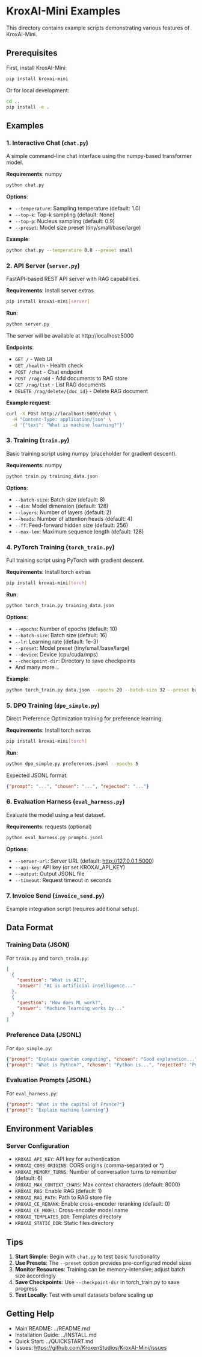 # KroxAI-Mini Examples

This directory contains example scripts demonstrating various features of KroxAI-Mini.

## Prerequisites

First, install KroxAI-Mini:
```bash
pip install kroxai-mini
```

Or for local development:
```bash
cd ..
pip install -e .
```

## Examples

### 1. Interactive Chat (`chat.py`)

A simple command-line chat interface using the numpy-based transformer model.

**Requirements**: numpy

```bash
python chat.py
```

**Options**:
- `--temperature`: Sampling temperature (default: 1.0)
- `--top-k`: Top-k sampling (default: None)
- `--top-p`: Nucleus sampling (default: 0.9)
- `--preset`: Model size preset (tiny/small/base/large)

**Example**:
```bash
python chat.py --temperature 0.8 --preset small
```

### 2. API Server (`server.py`)

FastAPI-based REST API server with RAG capabilities.

**Requirements**: Install server extras
```bash
pip install kroxai-mini[server]
```

**Run**:
```bash
python server.py
```

The server will be available at http://localhost:5000

**Endpoints**:
- `GET /` - Web UI
- `GET /health` - Health check
- `POST /chat` - Chat endpoint
- `POST /rag/add` - Add documents to RAG store
- `GET /rag/list` - List RAG documents
- `DELETE /rag/delete/{doc_id}` - Delete RAG document

**Example request**:
```bash
curl -X POST http://localhost:5000/chat \
  -H "Content-Type: application/json" \
  -d '{"text": "What is machine learning?"}'
```

### 3. Training (`train.py`)

Basic training script using numpy (placeholder for gradient descent).

**Requirements**: numpy

```bash
python train.py training_data.json
```

**Options**:
- `--batch-size`: Batch size (default: 8)
- `--dim`: Model dimension (default: 128)
- `--layers`: Number of layers (default: 2)
- `--heads`: Number of attention heads (default: 4)
- `--ff`: Feed-forward hidden size (default: 256)
- `--max-len`: Maximum sequence length (default: 128)

### 4. PyTorch Training (`torch_train.py`)

Full training script using PyTorch with gradient descent.

**Requirements**: Install torch extras
```bash
pip install kroxai-mini[torch]
```

**Run**:
```bash
python torch_train.py training_data.json
```

**Options**:
- `--epochs`: Number of epochs (default: 10)
- `--batch-size`: Batch size (default: 16)
- `--lr`: Learning rate (default: 1e-3)
- `--preset`: Model preset (tiny/small/base/large)
- `--device`: Device (cpu/cuda/mps)
- `--checkpoint-dir`: Directory to save checkpoints
- And many more...

**Example**:
```bash
python torch_train.py data.json --epochs 20 --batch-size 32 --preset base
```

### 5. DPO Training (`dpo_simple.py`)

Direct Preference Optimization training for preference learning.

**Requirements**: Install torch extras
```bash
pip install kroxai-mini[torch]
```

**Run**:
```bash
python dpo_simple.py preferences.jsonl --epochs 5
```

Expected JSONL format:
```json
{"prompt": "...", "chosen": "...", "rejected": "..."}
```

### 6. Evaluation Harness (`eval_harness.py`)

Evaluate the model using a test dataset.

**Requirements**: requests (optional)

```bash
python eval_harness.py prompts.jsonl
```

**Options**:
- `--server-url`: Server URL (default: http://127.0.0.1:5000)
- `--api-key`: API key (or set KROXAI_API_KEY)
- `--output`: Output JSONL file
- `--timeout`: Request timeout in seconds

### 7. Invoice Send (`invoice_send.py`)

Example integration script (requires additional setup).

## Data Format

### Training Data (JSON)

For `train.py` and `torch_train.py`:

```json
[
  {
    "question": "What is AI?",
    "answer": "AI is artificial intelligence..."
  },
  {
    "question": "How does ML work?",
    "answer": "Machine learning works by..."
  }
]
```

### Preference Data (JSONL)

For `dpo_simple.py`:

```json
{"prompt": "Explain quantum computing", "chosen": "Good explanation...", "rejected": "Bad explanation..."}
{"prompt": "What is Python?", "chosen": "Python is...", "rejected": "Python..."}
```

### Evaluation Prompts (JSONL)

For `eval_harness.py`:

```json
{"prompt": "What is the capital of France?"}
{"prompt": "Explain machine learning"}
```

## Environment Variables

### Server Configuration

- `KROXAI_API_KEY`: API key for authentication
- `KROXAI_CORS_ORIGINS`: CORS origins (comma-separated or *)
- `KROXAI_MEMORY_TURNS`: Number of conversation turns to remember (default: 6)
- `KROXAI_MAX_CONTEXT_CHARS`: Max context characters (default: 8000)
- `KROXAI_RAG`: Enable RAG (default: 1)
- `KROXAI_RAG_PATH`: Path to RAG store file
- `KROXAI_CE_RERANK`: Enable cross-encoder reranking (default: 0)
- `KROXAI_CE_MODEL`: Cross-encoder model name
- `KROXAI_TEMPLATES_DIR`: Templates directory
- `KROXAI_STATIC_DIR`: Static files directory

## Tips

1. **Start Simple**: Begin with `chat.py` to test basic functionality
2. **Use Presets**: The `--preset` option provides pre-configured model sizes
3. **Monitor Resources**: Training can be memory-intensive; adjust batch size accordingly
4. **Save Checkpoints**: Use `--checkpoint-dir` in torch_train.py to save progress
5. **Test Locally**: Test with small datasets before scaling up

## Getting Help

- Main README: ../README.md
- Installation Guide: ../INSTALL.md
- Quick Start: ../QUICKSTART.md
- Issues: https://github.com/KroxenStudios/KroxAI-Mini/issues
